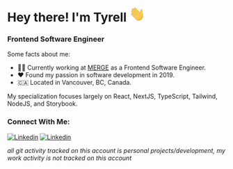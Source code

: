 # Hey there! I'm Tyrell <img alt="Blue blob jumping" src='images\wave.gif' width="36" height="36">

<!-- [![Activity](https://img.shields.io/badge/activity-coding-green)](https://github.com/tyrellcurry/)
[![Focus](https://img.shields.io/badge/current%20focus:-fullstack-blue)](https://github.com/tyrellcurry/) -->

### Frontend Software Engineer

Some facts about me:

- 👨‍💻 Currently working at [MERGE](https://mergeworld.com/) as a Frontend Software Engineer.
- ❤️ Found my passion in software development in 2019.
- 🇨🇦 Located in Vancouver, BC, Canada.
<!-- * 👾 Occasionally I stream on [twitch](https://www.twitch.tv/tyrell_io). -->

My specialization focuses largely on React, NextJS, TypeScript, Tailwind, NodeJS, and Storybook.

### Connect With Me:

[![Linkedin](https://skillicons.dev/icons?i=linkedin)](https://www.linkedin.com/in/tyrellcurry/)
[![Linkedin](https://skillicons.dev/icons?i=twitter)](https://twitter.com/Tyrell_io)

_all git activity tracked on this account is personal projects/development, my work activity is not tracked on this account_
